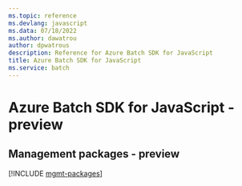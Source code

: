 ```yaml
---
ms.topic: reference
ms.devlang: javascript
ms.data: 07/18/2022
ms.author: dawatrou
author: dpwatrous
description: Reference for Azure Batch SDK for JavaScript
title: Azure Batch SDK for JavaScript
ms.service: batch
---
```

# Azure Batch SDK for JavaScript - preview

## Management packages - preview
[!INCLUDE [mgmt-packages](batch-mgmt-index.md)]
